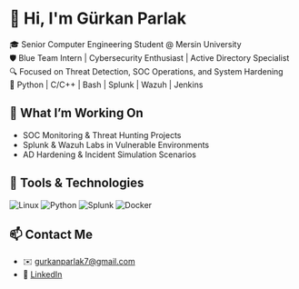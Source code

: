 # 👋 Hi, I'm Gürkan Parlak

🎓 Senior Computer Engineering Student @ Mersin University  
🛡️ Blue Team Intern | Cybersecurity Enthusiast | Active Directory Specialist  
🔍 Focused on Threat Detection, SOC Operations, and System Hardening  
💬 Python | C/C++ | Bash | Splunk | Wazuh | Jenkins

## 🚀 What I’m Working On
- SOC Monitoring & Threat Hunting Projects
- Splunk & Wazuh Labs in Vulnerable Environments
- AD Hardening & Incident Simulation Scenarios

## 🧰 Tools & Technologies
![Linux](https://img.shields.io/badge/Linux-FCC624?style=flat&logo=linux&logoColor=black)
![Python](https://img.shields.io/badge/Python-3776AB?style=flat&logo=python&logoColor=white)
![Splunk](https://img.shields.io/badge/Splunk-000000?style=flat&logo=splunk&logoColor=white)
![Docker](https://img.shields.io/badge/Docker-2496ED?style=flat&logo=docker&logoColor=white)

## 📫 Contact Me
- ✉️ gurkanparlak7@gmail.com  
- 💼 [LinkedIn](linkedin.com/in/gürkan-parlak/)  
